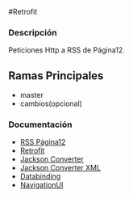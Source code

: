 #Retrofit

### Descripción
Peticiones Http a RSS de Página12.

## Ramas Principales
  * master
  * cambios(opcional)

### Documentación
  * [RSS Página12](https://www.pagina12.com.ar/rss/)
  * [Retrofit](https://square.github.io/retrofit/)
  * [Jackson Converter](https://github.com/FasterXML/jackson)
  * [Jackson Converter XML](https://github.com/FasterXML/jackson-dataformat-xml)
  * [Databinding](https://developer.android.com/topic/libraries/data-binding)
  * [NavigationUI](https://developer.android.com/guide/navigation/navigation-ui)